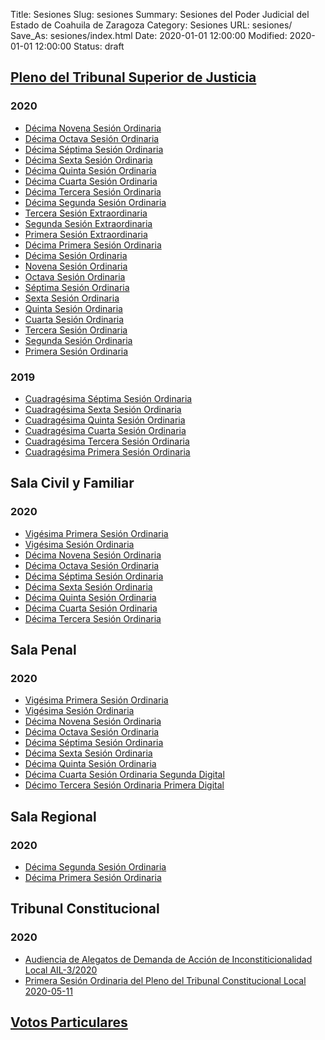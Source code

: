Title: Sesiones
Slug: sesiones
Summary: Sesiones del Poder Judicial del Estado de Coahuila de Zaragoza
Category: Sesiones
URL: sesiones/
Save_As: sesiones/index.html
Date: 2020-01-01 12:00:00
Modified: 2020-01-01 12:00:00
Status: draft

## [Pleno del Tribunal Superior de Justicia](pleno-del-tribunal-superior-de-justicia/)


### 2020

- [Décima Novena Sesión Ordinaria](pleno-del-tribunal-superior-de-justicia/2020/decima-novena-sesion-ordinaria/)
- [Décima Octava Sesión Ordinaria](pleno-del-tribunal-superior-de-justicia/2020/decima-octava-sesion-ordinaria/)
- [Décima Séptima Sesión Ordinaria](pleno-del-tribunal-superior-de-justicia/2020/decima-septia-sesion-ordinaria/)
- [Décima Sexta Sesión Ordinaria](pleno-del-tribunal-superior-de-justicia/2020/decima-sexta-sesion-ordinaria/)
- [Décima Quinta Sesión Ordinaria](pleno-del-tribunal-superior-de-justicia/2020/decima-quinta-sesion-ordinaria/)
- [Décima Cuarta Sesión Ordinaria](pleno-del-tribunal-superior-de-justicia/2020/decima-cuarta-sesion-ordinaria/)
- [Décima Tercera Sesión Ordinaria](pleno-del-tribunal-superior-de-justicia/2020/decima-tercera-sesion-ordinaria/)
- [Décima Segunda Sesión Ordinaria](pleno-del-tribunal-superior-de-justicia/2020/decima-segunda-sesion-ordinaria/)
- [Tercera Sesión Extraordinaria](pleno-del-tribunal-superior-de-justicia/2020/tercera-sesion-extraordinaria/)
- [Segunda Sesión Extraordinaria](pleno-del-tribunal-superior-de-justicia/2020/segunda-sesion-extraordinaria/)
- [Primera Sesión Extraordinaria](pleno-del-tribunal-superior-de-justicia/2020/primera-sesion-extraordinaria/)
- [Décima Primera Sesión Ordinaria](pleno-del-tribunal-superior-de-justicia/2020/decima-primera-sesion-ordinaria/)
- [Décima Sesión Ordinaria](pleno-del-tribunal-superior-de-justicia/2020/decima-sesion-ordinaria/)
- [Novena Sesión Ordinaria](pleno-del-tribunal-superior-de-justicia/2020/novena-sesion-ordinaria/)
- [Octava Sesión Ordinaria](pleno-del-tribunal-superior-de-justicia/2020/octava-sesion-ordinaria/)
- [Séptima Sesión Ordinaria](pleno-del-tribunal-superior-de-justicia/2020/septima-sesion-ordinaria/)
- [Sexta Sesión Ordinaria](pleno-del-tribunal-superior-de-justicia/2020/sexta-sesion-ordinaria/)
- [Quinta Sesión Ordinaria](pleno-del-tribunal-superior-de-justicia/2020/quinta-sesion-ordinaria/)
- [Cuarta Sesión Ordinaria](pleno-del-tribunal-superior-de-justicia/2020/cuarta-sesion-ordinaria/)
- [Tercera Sesión Ordinaria](pleno-del-tribunal-superior-de-justicia/2020/tercera-sesion-ordinaria/)
- [Segunda Sesión Ordinaria](pleno-del-tribunal-superior-de-justicia/2020/segunda-sesion-ordinaria/)
- [Primera Sesión Ordinaria](pleno-del-tribunal-superior-de-justicia/2020/primera-sesion-ordinaria/)


### 2019

- [Cuadragésima Séptima Sesión Ordinaria](pleno-del-tribunal-superior-de-justicia/2019/cuadragesima-septima-sesion-ordinaria/)
- [Cuadragésima Sexta Sesión Ordinaria](pleno-del-tribunal-superior-de-justicia/2019/cuadragesima-sexta-sesion-ordinaria/)
- [Cuadragésima Quinta Sesión Ordinaria](pleno-del-tribunal-superior-de-justicia/2019/cuadragesima-quinta-sesion-ordinaria/)
- [Cuadragésima Cuarta Sesión Ordinaria](pleno-del-tribunal-superior-de-justicia/2019/cuadragesima-cuarta-sesion-ordinaria/)
- [Cuadragésima Tercera Sesión Ordinaria](pleno-del-tribunal-superior-de-justicia/2019/cuadragesima-tercera-sesion-ordinaria/)
- [Cuadragésima Primera Sesión Ordinaria](pleno-del-tribunal-superior-de-justicia/2019/cuadragesima-primera-sesion-ordinaria/)


## Sala Civil y Familiar

### 2020

- [Vigésima Primera Sesión Ordinaria](sala-civil-y-familiar/2020/vigesima-primera-sesion-ordinaria/)
- [Vigésima Sesión Ordinaria](sala-civil-y-familiar/2020/vigesima-sesion-ordinaria/)
- [Décima Novena Sesión Ordinaria](sala-civil-y-familiar/2020/decima-novena-sesion-ordinaria/)
- [Décima Octava Sesión Ordinaria](sala-civil-y-familiar/2020/decima-octava-sesion-ordinaria/)
- [Décima Séptima Sesión Ordinaria](sala-civil-y-familiar/2020/decima-septima-sesion-ordinaria/)
- [Décima Sexta Sesión Ordinaria](sala-civil-y-familiar/2020/decima-sexta-sesion-ordinaria/)
- [Décima Quinta Sesión Ordinaria](sala-civil-y-familiar/2020/decima-quinta-sesion-ordinaria/)
- [Décima Cuarta Sesión Ordinaria](sala-civil-y-familiar/2020/decima-cuarta-sesion-ordinaria/)
- [Décima Tercera Sesión Ordinaria](sala-civil-y-familiar/2020/decima-tercera-sesion-ordinaria/)


## Sala Penal

### 2020

- [Vigésima Primera Sesión Ordinaria](sala-penal/2020/vigesima-primera-sesion-ordinaria/)
- [Vigésima Sesión Ordinaria](sala-penal/2020/vigesima-sesion-ordinaria/)
- [Décima Novena Sesión Ordinaria](sala-penal/2020/decima-novena-sesion-ordinaria/)
- [Décima Octava Sesión Ordinaria](sala-penal/2020/decima-octava-sesion-ordinaria/)
- [Décima Séptima Sesión Ordinaria](sala-penal/2020/decima-septima-sesion-ordinaria/)
- [Décima Sexta Sesión Ordinaria](sala-penal/2020/decima-sexta-sesion-ordinaria/)
- [Décima Quinta Sesión Ordinaria](sala-penal/2020/decima-quinta-sesion-ordinaria/)
- [Décima Cuarta Sesión Ordinaria Segunda Digital](sala-penal/2020/decima-cuarta-sesion-ordinaria-segunda-digital/)
- [Décimo Tercera Sesión Ordinaria Primera Digital](sala-penal/2020/decima-tercera-sesion-ordinaria-primera-digital/)


## Sala Regional

### 2020

- [Décima Segunda Sesión Ordinaria](sala-regional/2020/decima-segunda-sesion-ordinaria/)
- [Décima Primera Sesión Ordinaria](sala-regional/2020/decima-primera-sesion-ordinaria/)


## Tribunal Constitucional

### 2020

- [Audiencia de Alegatos de Demanda de Acción de Inconstiticionalidad Local AIL-3/2020](tribunal-constitucional/2020/audiencia-de-alegatos-de-demanda-de-accion-de-inconstiticionalidad-local-ail-3-2020/)
- [Primera Sesión Ordinaria del Pleno del Tribunal Constitucional Local 2020-05-11](tribunal-constitucional/2020/primera-sesion-ordinaria-del.pleno-del-tribunal-constitucional-local-2020-05-11)


## [Votos Particulares](votos-particulares/)



